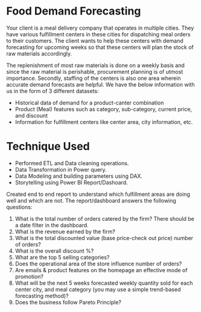 
# Food Demand Forecasting

Your client is a meal delivery company that operates in multiple cities. They have various fulfillment centers in these cities for dispatching meal orders to their customers. The client wants to help these centers with demand forecasting for upcoming weeks so that these centers will plan the stock of raw materials accordingly.

The replenishment of most raw materials is done on a weekly basis and since the raw material is perishable, procurement planning is of utmost importance. Secondly, staffing of the centers is also one area wherein accurate demand forecasts are helpful. We have the below information with us in the form of 3 different datasets:

* Historical data of demand for a product-canter combination
* Product (Meal) features such as category, sub-category, current price, and discount
* Information for fulfillment centers like center area, city information, etc.


# Technique Used

* Performed ETL and Data cleaning operations.
* Data Transformation in Power query.
* Data Modeling and building parameters using DAX.
* Storytelling using Power BI Report/Dashoard.

Created end to end report to understand which fulfillment areas are doing well and which are not.
The report/dashboard answers the following questions:

1. What is the total number of orders catered by the firm? There should be a date filter in the dashboard.
2. What is the revenue earned by the firm?
3. What is the total discounted value (base price-check out price) number of orders?
4. What is the overall discount %?
5. What are the top 5 selling categories?
6. Does the operational area of the store influence number of orders?
7. Are emails & product features on the homepage an effective mode of promotion?
8. What will be the next 5 weeks forecasted weekly quantity sold for each center city, and meal category (you may use a simple trend-based forecasting method)?
9. Does the business follow Pareto Principle?